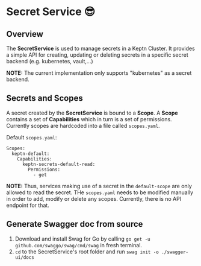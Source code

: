 # Secret Service 😎

## Overview

The **SecretService** is used to manage secrets in a Keptn Cluster.
It provides a simple API for creating, updating or deleting secrets in a specific secret backend (e.g. kubernetes, vault,...)

**NOTE:** The current implementation only supports "kubernetes" as a secret backend.

## Secrets and Scopes

A secret created by the **SecretService** is bound to a **Scope**. 
A **Scope** contains a set of **Capabilities** which in turn is a set of permissions.
Currently scopes are hardcoded into a file called `scopes.yaml`.

Default `scopes.yaml`:
```
Scopes:
  keptn-default:
    Capabilities:
      keptn-secrets-default-read:
        Permissions:
          - get
```

**NOTE:** Thus, services making use of a secret in the `default-scope` are only allowed to read the secret.
THe `scopes.yaml` needs to be modified manually in order to add, modify or delete any scopes. Currently,
there is no API endpoint for that.

## Generate  Swagger doc from source

1. Download and install Swag for Go by calling `go get -u github.com/swaggo/swag/cmd/swag` in fresh terminal.
2. `cd` to the SecretService's root folder and run `swag init -o ./swagger-ui/docs`